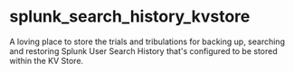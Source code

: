 # splunk_search_history_kvstore
A loving place to store the trials and tribulations for backing up, searching and restoring Splunk User Search History that's configured to be stored within the KV Store.
